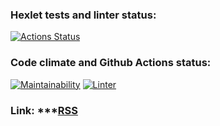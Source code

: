 ### Hexlet tests and linter status:
[![Actions Status](https://github.com/Vla2d/frontend-project-lvl3/workflows/hexlet-check/badge.svg)](https://github.com/Vla2d/frontend-project-lvl3/actions)

### Code climate and Github Actions status:

[![Maintainability](https://api.codeclimate.com/v1/badges/a99a88d28ad37a79dbf6/maintainability)](https://codeclimate.com/github/Vla2d/frontend-project-lvl3/maintainability)
[![Linter](https://github.com/Vla2d/frontend-project-lvl3/actions/workflows/nodejs.yml/badge.svg)](https://github.com/Vla2d/frontend-project-lvl3/actions)

### Link: ***[RSS](https://frontend-project-lvl3-git-main-vla2d.vercel.app/)
